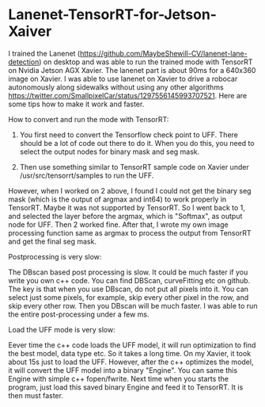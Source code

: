 # Lanenet-TensorRT-for-Jetson-Xaiver

I trained the Lanenet (https://github.com/MaybeShewill-CV/lanenet-lane-detection) on desktop and was able to run the trained mode with TensorRT on Nvidia Jetson AGX Xavier. The lanenet part is about 90ms for a 640x360 image on Xavier. I was able to use lanenet on Xavier to drive a robocar autonomously along sidewalks without using any other algorithms https://twitter.com/SmallpixelCar/status/1297556145993707521. Here are some tips how to make it work and faster. 


How to convert and run the mode with TensorRT:

  1. You first need to convert the Tensorflow check point to UFF. There should be a lot of code out there to do it. When you do this, you need to select the output nodes for binary mask and seg mask. 
  
  2. Then use something similar to TensorRT sample code on Xavier under /usr/src/tensorrt/samples to run the UFF. 
  
However, when I worked on 2 above, I found I could not get the binary seg mask (which is the output of argmax and int64) to work properly in TensorRT. Maybe it was not supported by TensorRT. So I went back to 1, and selected the layer before the argmax, which is "Softmax", as output node for UFF. Then 2 worked fine. After that, I wrote my own image processing function same as argmax to process the output from TensorRT and get the final seg mask. 

Postprocessing is very slow: 

The DBscan based post processing is slow. It could be much faster if you write you own c++ code. You can find DBScan, curveFitting etc on github. The key is that when you use DBscan, do not put all pixels into it. You can select just some pixels, for example, skip every other pixel in the row, and skip every other row. Then you DBscan will be much faster. I was able to run the entire post-processing under a few ms. 

Load the UFF mode is very slow:

Eever time the c++ code loads the UFF model, it will run optimization to find the best model, data type etc. So it takes a long time. On my Xavier, it took about 15s just to load the UFF. However, after the c++ optimizes the model, it will convert the UFF model into a binary "Engine". You can same this Engine with simple c++ fopen/fwrite. Next time when you starts the program, just load this saved binary Engine and feed it to TensorRT. It is then must faster. 









